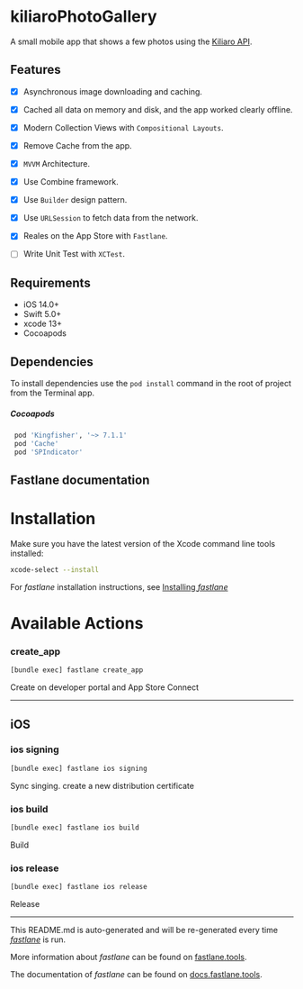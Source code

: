 
# kiliaroPhotoGallery
A small mobile app that shows a few photos using the [Kiliaro API](https://docs.kiliaro.io/resources/shares).

## Features

- [x] Asynchronous image downloading and caching.
- [x] Cached all data on memory and disk, and the app worked clearly offline.
- [x] Modern Collection Views with `Compositional Layouts`.
- [x] Remove Cache from the app.
- [x] `MVVM` Architecture.
- [x] Use Combine framework.
- [x] Use `Builder` design pattern.
- [x] Use `URLSession` to fetch data from the network.
- [x] Reales on the App Store with `Fastlane`.
- [ ] Write Unit Test with `XCTest`.


## Requirements

- iOS 14.0+ 
- Swift 5.0+
- xcode 13+
- Cocoapods

## Dependencies

To install dependencies use the `pod install` command in the root of project from the Terminal app.

##### Cocoapods
``` ruby
 pod 'Kingfisher', '~> 7.1.1'
 pod 'Cache'
 pod 'SPIndicator'
```

Fastlane documentation
----

# Installation

Make sure you have the latest version of the Xcode command line tools installed:

```sh
xcode-select --install
```

For _fastlane_ installation instructions, see [Installing _fastlane_](https://docs.fastlane.tools/#installing-fastlane)

# Available Actions

### create_app

```sh
[bundle exec] fastlane create_app
```

Create on developer portal and App Store Connect

----


## iOS

### ios signing

```sh
[bundle exec] fastlane ios signing
```

Sync singing. create a new distribution certificate

### ios build

```sh
[bundle exec] fastlane ios build
```

Build

### ios release

```sh
[bundle exec] fastlane ios release
```

Release

----

This README.md is auto-generated and will be re-generated every time [_fastlane_](https://fastlane.tools) is run.

More information about _fastlane_ can be found on [fastlane.tools](https://fastlane.tools).

The documentation of _fastlane_ can be found on [docs.fastlane.tools](https://docs.fastlane.tools).
